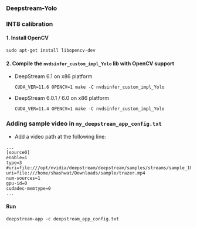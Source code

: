 ### Deepstream-Yolo


### INT8 calibration

#### 1. Install OpenCV

```
sudo apt-get install libopencv-dev
```

#### 2. Compile the `nvdsinfer_custom_impl_Yolo` lib with OpenCV support

* DeepStream 6.1 on x86 platform

  ```
  CUDA_VER=11.6 OPENCV=1 make -C nvdsinfer_custom_impl_Yolo
  ```

* DeepStream 6.0.1 / 6.0 on x86 platform

  ```
  CUDA_VER=11.4 OPENCV=1 make -C nvdsinfer_custom_impl_Yolo
  ```

### Adding sample video in `my_deepstream_app_config.txt`
- Add a video path at the following line:

```
...
[source0]
enable=1
type=3
#uri=file:///opt/nvidia/deepstream/deepstream/samples/streams/sample_1080p_h264.mp4
uri=file:///home/shashwat/Downloads/sample/trazer.mp4
num-sources=1
gpu-id=0
cudadec-memtype=0
...
```
#### Run

```
deepstream-app -c deepstream_app_config.txt
```
